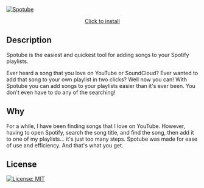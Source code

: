 [![Spotube](spotube-1280x800.jpg)](https://chrome.google.com/webstore/detail/spotube-1-spotify-extensi/lfdlhobkfckpepnbffebllapncjmafma)
<p align="center"><a href="https://chrome.google.com/webstore/detail/spotube-1-spotify-extensi/lfdlhobkfckpepnbffebllapncjmafma">Click to install</a></p>

## Description
Spotube is the easiest and quickest tool for adding songs to your Spotify playlists.

Ever heard a song that you love on YouTube or SoundCloud? Ever wanted to add that song to your own
playlist in two clicks? Well now you can! With Spotube you can add songs to your
playlists easier than it's ever been. You don't even have to do any of the searching!

## Why
For a while, I have been finding songs that I love on YouTube. However, having to open 
Spotify, search the song title, and find the song, then add it to one of my playlists... 
it's just too many steps. Spotube was made for ease of use and efficiency. And that's 
what you get.

## License
[![License: MIT](https://img.shields.io/badge/License-MIT-yellow.svg)](https://opensource.org/licenses/MIT)
